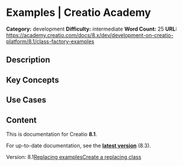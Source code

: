 # Examples | Creatio Academy

**Category:** development **Difficulty:** intermediate **Word Count:** 25
**URL:**
https://academy.creatio.com/docs/8.x/dev/development-on-creatio-platform/8.1/class-factory-examples

## Description

## Key Concepts

## Use Cases

## Content

This is documentation for Creatio **8.1**.

For up-to-date documentation, see the
**[latest version](/docs/8.x/dev/development-on-creatio-platform/class-factory-examples)**
(8.3).

Version:
8.1[Replacing examples](/docs/8.x/dev/development-on-creatio-platform/8.1/back-end-development/replacing-class-factory/examples/replacing-class-management-examples)[Create a replacing class](/docs/8.x/dev/development-on-creatio-platform/8.1/back-end-development/replacing-class-factory/examples/create-a-replacing-class)
